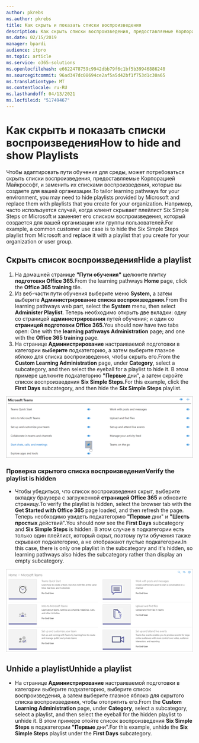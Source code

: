 ```yaml
---
author: pkrebs
ms.author: pkrebs
title: Как скрыть и показать списки воспроизведения
description: Как скрыть списки воспроизведения, предоставляемые Корпорацией Майкрософт, и заменить их списками воспроизведения, которые вы создаете для вашей организации.
ms.date: 02/15/2019
manager: bpardi
audience: itpro
ms.topic: article
ms.service: o365-solutions
ms.openlocfilehash: e6622478759c9942dbb79f6c1bf5b39946886240
ms.sourcegitcommit: 96ad347dc08694ce2af5a5d42bf1f753d1c30a65
ms.translationtype: MT
ms.contentlocale: ru-RU
ms.lasthandoff: 04/13/2021
ms.locfileid: "51749467"
---
```

# <a name="how-to-hide-and-show-playlists"></a><span data-ttu-id="8f396-103">Как скрыть и показать списки воспроизведения</span><span class="sxs-lookup"><span data-stu-id="8f396-103">How to hide and show Playlists</span></span>

<span data-ttu-id="8f396-104">Чтобы адаптировать пути обучения для среды, может потребоваться скрыть списки воспроизведения, предоставляемые Корпорацией Майкрософт, и заменить их списками воспроизведения, которые вы создаете для вашей организации.</span><span class="sxs-lookup"><span data-stu-id="8f396-104">To tailor learning pathways for your environment, you may need to hide playlists provided by Microsoft and replace them with playlists that you create for your organization.</span></span> <span data-ttu-id="8f396-105">Например, часто используется случай, когда клиент скрывает плейлист Six Simple Steps от Microsoft и заменяет его списком воспроизведения, который создается для вашей организации или группы пользователей.</span><span class="sxs-lookup"><span data-stu-id="8f396-105">For example, a common customer use case is to hide the Six Simple Steps playlist from Microsoft and replace it with a playlist that you create for your organization or user group.</span></span> 

## <a name="hide-a-playlist"></a><span data-ttu-id="8f396-106">Скрыть список воспроизведения</span><span class="sxs-lookup"><span data-stu-id="8f396-106">Hide a playlist</span></span>

1. <span data-ttu-id="8f396-107">На домашней странице **"Пути обучения"** щелкните плитку **подготовки Office 365.**</span><span class="sxs-lookup"><span data-stu-id="8f396-107">From the learning pathways **Home** page, click the **Office 365 training** tile.</span></span>
2. <span data-ttu-id="8f396-108">Из веб-части пути обучения выберите меню **System,** а затем выберите **Администрирование списка воспроизведения.**</span><span class="sxs-lookup"><span data-stu-id="8f396-108">From the learning pathways web part, select the **System** menu, then select **Administer Playlist**.</span></span> <span data-ttu-id="8f396-109">Теперь необходимо открыть две вкладки: одну со страницей **администрирования** путей обучения; и один со **страницей подготовки Office 365.**</span><span class="sxs-lookup"><span data-stu-id="8f396-109">You should now have two tabs open: One with the **learning pathways Administration** page; and one with the **Office 365 training** page.</span></span> 
3. <span data-ttu-id="8f396-110">На странице **Администрирование** настраиваемой подготовки в категории **выберите** подкатегорию, а затем выберите глазное яблоко для списка воспроизведения, чтобы скрыть его.</span><span class="sxs-lookup"><span data-stu-id="8f396-110">From the **Custom Learning Administration** page, under **Category**, select a subcategory, and then select the eyeball for a playlist to hide it.</span></span> <span data-ttu-id="8f396-111">В этом примере щелкните подкатегорию **"Первые** дни", а затем скройте список воспроизведения **Six Simple Steps.**</span><span class="sxs-lookup"><span data-stu-id="8f396-111">For this example, click the **First Days** subcategory, and then hide the **Six Simple Steps** playlist.</span></span>  

![Вкладка браузера, показывающая начало работы со страницей Office 365](cg-hideplaylist.png)

### <a name="verify-the-playlist-is-hidden"></a><span data-ttu-id="8f396-113">Проверка скрытого списка воспроизведения</span><span class="sxs-lookup"><span data-stu-id="8f396-113">Verify the playlist is hidden</span></span>
- <span data-ttu-id="8f396-114">Чтобы убедиться, что список воспроизведения скрыт, выберите вкладку браузера с загруженной **страницей Office 365** и обновите страницу.</span><span class="sxs-lookup"><span data-stu-id="8f396-114">To verify the playlist is hidden, select the browser tab with the **Get Started with Office 365** page loaded, and then refresh the page.</span></span> <span data-ttu-id="8f396-115">Теперь необходимо увидеть подкатегорию **"Первые** дни" и **"Шесть простых** действий".</span><span class="sxs-lookup"><span data-stu-id="8f396-115">You should now see the **First Days** subcategory and **Six Simple Steps** is hidden.</span></span> <span data-ttu-id="8f396-116">В этом случае в подкатегории есть только один плейлист, который скрыт, поэтому пути обучения также скрывают подкатегорию, а не отображают пустые подкатегории.</span><span class="sxs-lookup"><span data-stu-id="8f396-116">In this case, there is only one playlist in the subcategory and it's hidden, so learning pathways also hides the subcategory rather than display an empty subcategory.</span></span> 

![Браузер, показывающий начало работы с обновленной страницей Office 365](cg-hideplaylistrefresh.png)

## <a name="unhide-a-playlist"></a><span data-ttu-id="8f396-118">Unhide a playlist</span><span class="sxs-lookup"><span data-stu-id="8f396-118">Unhide a playlist</span></span>

- <span data-ttu-id="8f396-119">На странице **Администрирование** настраиваемой подготовки в категории выберите подкатегорию, выберите список воспроизведения, а затем выберите глазное яблоко для скрытого списка воспроизведения, чтобы отопрятить его.</span><span class="sxs-lookup"><span data-stu-id="8f396-119">From the **Custom Learning Administration** page, under **Category**, select a subcategory, select a playlist, and then select the eyeball for the hidden playlist to unhide it.</span></span> <span data-ttu-id="8f396-120">В этом примере отойте список воспроизведения **Six Simple Steps** в подкатегории **"Первые** дни".</span><span class="sxs-lookup"><span data-stu-id="8f396-120">For this example, unhide the **Six Simple Steps** playlist under the **First Days** subcategory.</span></span>  

